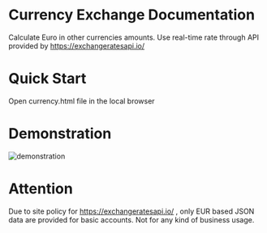 # Currency Exchange Documentation
 Calculate Euro in other currencies amounts. Use real-time rate through API provided by https://exchangeratesapi.io/
 
# Quick Start
Open currency.html file in the local browser

# Demonstration
<!-- ![showcase](https://github.com/rui-min/CurrencyExchange/blob/main/demonstration.JPG) -->
![demonstration](https://user-images.githubusercontent.com/70812825/149222550-81b3bd2c-7069-4c99-a637-4813ffabea30.JPG)

# Attention
Due to site policy for https://exchangeratesapi.io/ , only EUR based JSON data are provided for basic accounts. Not for any kind of business usage.

